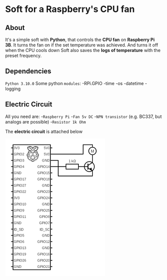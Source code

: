# Soft for a Raspberry's CPU fan

## About
It's a simple soft with **Python**, that controls the **CPU fan** on **Raspberry Pi 3B**. It turns the fan on if the set temperature was achieved. And turns it off when the CPU cools down
Soft also saves the **logs of temperature** with the preset frequency.


## Dependencies
`Python 3.10.0`
Some python `modules`:
-RPi.GPIO
-time
-os
-datetime
-logging


## Electric Circuit
All you need are:
-`Raspberry Pi`
-`Fan 5v DC`
-`NPN transistor` (e.g. BC337, but analogs are possible) 
-`Resistor 1k Ohm`

The **electric circuit** is attached below

![electric circuit](/materials/circuit.png)
